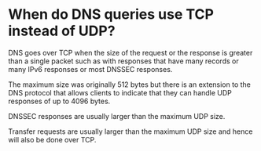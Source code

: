 # When do DNS queries use TCP instead of UDP?

DNS goes over TCP when the size of the request or the response is greater than a single packet such as with responses that have many records or many IPv6 responses or most DNSSEC responses.

The maximum size was originally 512 bytes but there is an extension to the DNS protocol that allows clients to indicate that they can handle UDP responses of up to 4096 bytes.

DNSSEC responses are usually larger than the maximum UDP size.

Transfer requests are usually larger than the maximum UDP size and hence will also be done over TCP.

